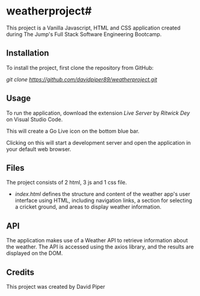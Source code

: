 # weatherproject# 

This project is a Vanilla Javascript, HTML and CSS application created during The Jump's Full Stack Software Engineering Bootcamp.

## **Installation**

To install the project, first clone the repository from GitHub:

_git clone https://github.com/davidpiper89/weatherproject.git_


## **Usage**

To run the application, download the extension _Live Server_ by _Ritwick Dey_ on Visual Studio Code.

This will create a Go Live icon on the bottom blue bar. 

Clicking on this will start a development server and open the application in your default web browser.

## **Files**

The project consists of 2 html, 3 js and 1 css file.

- _index.html_ defines the structure and content of the weather app's user interface using HTML, including navigation links, a section for selecting a cricket ground, and areas to display weather information.


## **API**

The application makes use of a Weather API to retrieve information about the weather. The API is accessed using the axios library, and the results are displayed on the DOM.

## **Credits**

This project was created by David Piper
